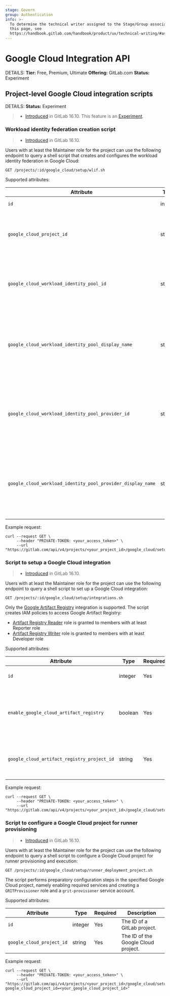 ```yaml
---
stage: Govern
group: Authentication
info: >-
  To determine the technical writer assigned to the Stage/Group associated with
  this page, see
  https://handbook.gitlab.com/handbook/product/ux/technical-writing/#assignments
---
```

# Google Cloud Integration API

DETAILS:
**Tier:** Free, Premium, Ultimate
**Offering:** GitLab.com
**Status:** Experiment

## Project-level Google Cloud integration scripts

DETAILS:
**Status:** Experiment

> - [Introduced](https://gitlab.com/gitlab-org/gitlab/-/merge_requests/141870) in GitLab 16.10. This feature is an [Experiment](../policy/experiment-beta-support.md).

### Workload identity federation creation script

> - [Introduced](https://gitlab.com/gitlab-org/gitlab/-/merge_requests/141870) in GitLab 16.10.

Users with at least the Maintainer role for the project can use the following endpoint to
query a shell script that creates and configures the workload identity
federation in Google Cloud:

```plaintext
GET /projects/:id/google_cloud/setup/wlif.sh
```

Supported attributes:

| Attribute                                         | Type             | Required | Description                                                                                                      |
|---------------------------------------------------|------------------|----------|------------------------------------------------------------------------------------------------------------------|
| `id`                                              | integer          | Yes      | The ID a project.                                                                                                |
| `google_cloud_project_id`                         | string           | Yes      | Google Cloud Project ID for the workload identity federation.                                                    |
| `google_cloud_workload_identity_pool_id`          | string           | No       | ID of the Google Cloud workload identity pool to create. Defaults to `gitlab-wlif`.                              |
| `google_cloud_workload_identity_pool_display_name`| string           | No       | Display name of the Google Cloud workload identity pool to create. Defaults to `WLIF for GitLab integration`.   |
| `google_cloud_workload_identity_pool_provider_id` | string           | No       | ID of the Google Cloud workload identity pool provider to create. Defaults to `gitlab-wlif-oidc-provider`.       |
| `google_cloud_workload_identity_pool_provider_display_name`| string  | No       | Display name of the Google Cloud workload identity pool provider to created. Defaults to `GitLab OIDC provider`. |

Example request:

```shell
curl --request GET \
     --header "PRIVATE-TOKEN: <your_access_token>" \
     --url "https://gitlab.com/api/v4/projects/<your_project_id>/google_cloud/setup/wlif.sh"
```

### Script to setup a Google Cloud integration

 > - [Introduced](https://gitlab.com/gitlab-org/gitlab/-/merge_requests/144787) in GitLab 16.10.

Users with at least the Maintainer role for the project can use the following endpoint to
query a shell script to set up a Google Cloud integration:

```plaintext
GET /projects/:id/google_cloud/setup/integrations.sh
```

Only the [Google Artifact Registry](../user/project/integrations/google_artifact_registry.md)
integration is supported.
The script creates IAM policies to access Google Artifact Registry:

- [Artifact Registry Reader](https://cloud.google.com/artifact-registry/docs/access-control#roles)
  role is granted to members with at least Reporter role
- [Artifact Registry Writer](https://cloud.google.com/artifact-registry/docs/access-control#roles)
  role is granted to members with at least Developer role

Supported attributes:

| Attribute                                   | Type    | Required | Description                                                                 |
|---------------------------------------------|---------|----------|-----------------------------------------------------------------------------|
| `id`                                        | integer | Yes      | The ID of a GitLab project.                                                           |
| `enable_google_cloud_artifact_registry`     | boolean | Yes      | Flag to indicate if Google Artifact Registry integration should be enabled. |
| `google_cloud_artifact_registry_project_id` | string  | Yes      | Google Cloud Project ID for the Artifact Registry.                          |

Example request:

```shell
curl --request GET \
     --header "PRIVATE-TOKEN: <your_access_token>" \
     --url "https://gitlab.com/api/v4/projects/<your_project_id>/google_cloud/setup/integrations.sh"
```

### Script to configure a Google Cloud project for runner provisioning

> - [Introduced](https://gitlab.com/gitlab-org/gitlab/-/merge_requests/145525) in GitLab 16.10.

Users with at least the Maintainer role for the project can use the following endpoint to
query a shell script to configure a Google Cloud project for runner provisioning and execution:

```plaintext
GET /projects/:id/google_cloud/setup/runner_deployment_project.sh
```

The script performs preparatory configuration steps in the specified Google Cloud project,
namely enabling required services and creating a `GRITProvisioner` role and a `grit-provisioner` service account.

Supported attributes:

| Attribute                 | Type    | Required | Description                            |
|---------------------------|---------|----------|----------------------------------------|
| `id`                      | integer | Yes      | The ID of a GitLab project.            |
| `google_cloud_project_id` | string  | Yes      | The ID of the Google Cloud project.    |

Example request:

```shell
curl --request GET \
     --header "PRIVATE-TOKEN: <your_access_token>" \
     --url "https://gitlab.com/api/v4/projects/<your_project_id>/google_cloud/setup/runner_deployment_project.sh?google_cloud_project_id=<your_google_cloud_project_id>"
```
